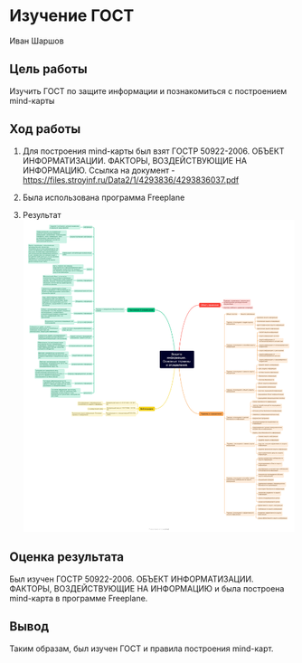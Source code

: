 # Изучение ГОСТ
Иван Шаршов

## Цель работы

Изучить ГОСТ по защите информации и познакомиться с построением
mind-карты

## Ход работы

1.  Для построения mind-карты был взят ГОСТР 50922-2006. ОБЪЕКТ
    ИНФОРМАТИЗАЦИИ. ФАКТОРЫ, ВОЗДЕЙСТВУЮЩИЕ НА ИНФОРМАЦИЮ. Ссылка на
    документ - https://files.stroyinf.ru/Data2/1/4293836/4293836037.pdf

2.  Была использована программа Freeplane

3.  Результат
    <img src="lab5.png" class="quarto-discovered-preview-image" alt="mm" />

## Оценка результата

Был изучен ГОСТР 50922-2006. ОБЪЕКТ ИНФОРМАТИЗАЦИИ. ФАКТОРЫ,
ВОЗДЕЙСТВУЮЩИЕ НА ИНФОРМАЦИЮ и была построена mind-карта в программе
Freeplane.

## Вывод

Таким образам, был изучен ГОСТ и правила построения mind-карт.
